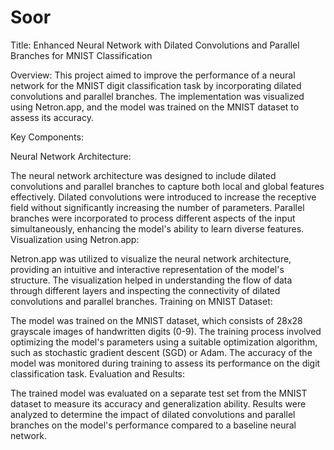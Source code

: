 # Soor
Title: Enhanced Neural Network with Dilated Convolutions and Parallel Branches for MNIST Classification

Overview:
This project aimed to improve the performance of a neural network for the MNIST digit classification task by incorporating dilated convolutions and parallel branches. The implementation was visualized using Netron.app, and the model was trained on the MNIST dataset to assess its accuracy.

Key Components:

Neural Network Architecture:

The neural network architecture was designed to include dilated convolutions and parallel branches to capture both local and global features effectively.
Dilated convolutions were introduced to increase the receptive field without significantly increasing the number of parameters.
Parallel branches were incorporated to process different aspects of the input simultaneously, enhancing the model's ability to learn diverse features.
Visualization using Netron.app:

Netron.app was utilized to visualize the neural network architecture, providing an intuitive and interactive representation of the model's structure.
The visualization helped in understanding the flow of data through different layers and inspecting the connectivity of dilated convolutions and parallel branches.
Training on MNIST Dataset:

The model was trained on the MNIST dataset, which consists of 28x28 grayscale images of handwritten digits (0-9).
The training process involved optimizing the model's parameters using a suitable optimization algorithm, such as stochastic gradient descent (SGD) or Adam.
The accuracy of the model was monitored during training to assess its performance on the digit classification task.
Evaluation and Results:

The trained model was evaluated on a separate test set from the MNIST dataset to measure its accuracy and generalization ability.
Results were analyzed to determine the impact of dilated convolutions and parallel branches on the model's performance compared to a baseline neural network.
